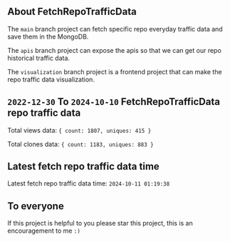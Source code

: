 ## About FetchRepoTrafficData

The `main` branch project can fetch specific repo everyday traffic data and save them in the MongoDB.

The `apis` branch project can expose the apis so that we can get our repo historical traffic data.

The `visualization` branch project is a frontend project that can make the repo traffic data visualization.

## `2022-12-30` To `2024-10-10` FetchRepoTrafficData repo traffic data

Total views data: `{ count: 1807, uniques: 415 }`

Total clones data: `{ count: 1183, uniques: 883 }`

## Latest fetch repo traffic data time

Latest fetch repo traffic data time: `2024-10-11 01:19:38`

## To everyone

If this project is helpful to you please star this project, this is an encouragement to me `:)`



